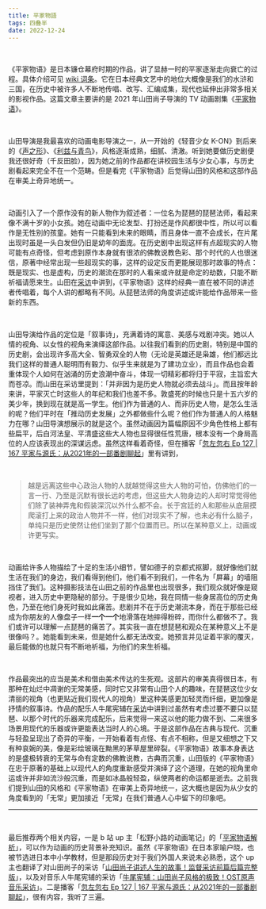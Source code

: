 ```yaml
---
title: 平家物語
tags: 四叠半
date: 2022-12-24
---
```




<br/>

《平家物语》是日本镰仓幕府时期的作品，讲了显赫一时的平家逐渐走向衰亡的过程。具体介绍可见 [wiki 词条](https://zh.m.wikipedia.org/zh-hans/%E5%B9%B3%E5%AE%B6%E7%89%A9%E8%AF%AD)。它在日本经典文艺中的地位大概像是我们的水浒和三国，在历史中被许多人不断地传唱、改写、汇编成集，现代也延伸出非常多相关的影视作品。这篇文章主要讲的是 2021 年山田尚子导演的 TV 动画剧集《[平家物语](https://bangumi.tv/subject/348335)》。

<br/>

山田导演是我最喜欢的动画电影导演之一，从一开始的《轻音少女 K-ON》到后来的《[声之形](https://tianxianzi.me/2022/12/10/the_shape_of_voice/)》、《[利兹与青鸟](https://tianxianzi.me/2022/12/10/liz_and_the_blue_bird/)》，风格逐渐成熟，细腻、清澈。听到她要做历史剧便我还很好奇（千反田脸），因为她之前的作品都在讲校园生活与少女心事，与历史剧看起来完全不在一个范畴。但是看完《平家物语》后觉得山田的风格和这部作品在审美上奇异地统一。

<br/>

动画引入了一个原作没有的新人物作为叙述者：一位名为琵琶的琵琶法师，看起来像不满十岁的小女孩。她在动画中无论发型、打扮还是作风都很中性，所以可以看作是无性别的孩童。她有一只能看到未来的眼睛，而且身体一直不会成长，在片尾出现时虽是一头白发但仍旧是幼年的面庞。在历史剧中出现这样有点超现实的人物可能有点奇怪，但考虑到原作本身就有很浓的佛教说教色彩、那个时代的人也很迷信，原著中经常出现一些超现实的事，这样的设定反而更能展现那时故事的特点：既是现实、也是虚构，历史的潮流在那时的人看来或许就是命定的劫数，只能不断祈福请愿来生。山田在[采访](https://www.bilibili.com/video/BV1gL41177KU/?vd_source=cadebb52993d8ab2c0f257a19ba080e8)中讲到，《平家物语》这样的经典一直在被不同的讲述者传唱着，每个人讲的都略有不同。从琵琶法师的角度讲述或许能给作品带来一些新的东西。

<br/>

山田导演给作品的定位是「叙事诗」，充满着诗的寓意、美感与戏剧冲突。她以人情的视角、以女性的视角来演绎这部作品。以往我们看到的历史剧，特别是中国的历史剧，会出现许多高大全、智勇双全的人物（无论是英雄还是枭雄，他们都远比我们这样的普通人聪明而有毅力、似乎生来就是为了建功立业），而且作品也会着重体现个人如何在汹涌的历史浪潮中奋斗，体现一切精彩都将归于平寂，主旨宏大而苍凉。而山田在采访里提到：「并非因为是历史人物就必须去战斗」。而且按年龄来讲，平家灭亡时这些人的年纪和我们也差不多。敦盛死的时候也只是十五六岁的美少年，换到现在就是高一学生。他们作为普通的人、而非历史人物，是怎么生活的呢？他们平时在「推动历史发展」之外都做些什么呢？他们作为普通人的人格魅力在哪？山田导演想展示的就是这个。虽然动画因为篇幅原因不少角色性格上都有些扁平，后白河法皇、平清盛这些大人物也显得很任性荒唐，根本没有一个身局高位的人应该表现出的深谋远虑。虽然这样看着奇怪，但在播客「[忽左忽右 Ep 127 | 167 平家与源氏：从2021年的一部番剧聊起](https://podcasts.apple.com/mg/podcast/167-%E5%B9%B3%E5%AE%B6%E4%B8%8E%E6%BA%90%E6%B0%8F-%E4%BB%8E2021%E5%B9%B4%E7%9A%84%E4%B8%80%E9%83%A8%E7%95%AA%E5%89%A7%E8%81%8A%E8%B5%B7/id1493503146?i=1000546788013&l=fr)」里有讲到，

<br/>

> 越是远离这些中心政治人物的人就越觉得这些大人物的可怕，仿佛他们的一言一行、乃至是沉默有很长远的考虑，但这些大人物身边的人却时常觉得他们除了装神弄鬼和假装深沉以外什么都不会。长于宫廷的人和那些从底层摸爬滚打上来的政治人物并不一样，他们对现实不了解，也未必有什么脑子，单纯只是历史使然让他们坐到了那个位置而已。所以在某种意义上，动画或许更写实。

<br/>

动画给许多人物描绘了十足的生活小细节，譬如德子的京都式抠脚，就好像他们就生活在我们的身边，我们看得到他们，他们看不到我们，一件名为「屏幕」的墙阻挡住了我们。这种摄影技法在山田之前的作品里也出现很多，我们观众就好像是窥视者，进入历史中更隐秘的部分。于是很少见地，我在同情一些身居高位的历史角色，乃至在他们身死时我如此痛苦。悲剧并不在于历史潮流本身，而在于那些已经成为你朋友的人像盘子一样**一个一个**地滑落在地摔得粉碎，而你什么都做不了。我们或许可以理解一点琵琶的痛苦了。其实我一直在想琵琶和观众在某种意义上不是很像吗？。她能看到未来，但是她什么都无法改变。她预言并见证着平家的覆灭，最后能做的也就只有不断地祈福，为他们的来生祈福。

<br/>

作品最突出的应当是美术和借由美术传达的生死观。这部片的审美真得很日本，有那种在灿烂中凋谢的无常美感，同时它又非常有山田个人的趣味，在琵琶这位少女清丽的视角（也更贴近我们现代人的视角）里这种美感更加轻灵而纤细，更加像是抒情的叙事诗。作品的配乐人牛尾宪辅在[采访](https://www.bilibili.com/video/BV1d34y1z76T/)中讲到过虽然有考虑过要不要只以琵琶、以那个时代的乐器来完成配乐，后来觉得一来这以他的能力做不到、二来很多场景用现代的乐器或许更能表达当时人的心境。于是这部作品在古典与现代、沉重与轻盈呈现出了奇异的平衡，一开始看着有点怪、有点不相称，但是又细想之下又有种哀婉的美，像是彩绘玻璃在黝黑的茅草屋里碎裂。《平家物语》故事本身表达的是盛极转衰的无常与命有定数的佛教说教，古典而沉重，山田版的《平家物语》在忠于原著的基础上以现代人的角度重新感受并演绎了这个道理，在她的视角里命运或许并非如流沙般沉重，而是如冰晶般轻盈，纵使两者的命运都是逝去。之前我们提到山田的风格和《平家物语》在审美上奇异地统一，这大概也是因为从少女的角度看到的「无常」更加接近「无常」在我们普通人心中留下的印象吧。



---

<br/>

最后推荐两个相关内容，一是 b 站 up 主「松野小路的动画笔记」的「[平家物语解析](https://space.bilibili.com/17512353/channel/)」，可以作为动画的历史背景补充知识。虽然《平家物语》在日本家喻户晓，也被节选进日本中小学教材，但是那段历史对于我们外国人来说未必熟悉，这个 up 主也翻译了对山田尚子的采访「[山田尚子讲述人生的故事！监督采访前篇后篇完整版](https://www.bilibili.com/video/BV1gL41177KU/)」，以及对音乐人牛尾宪辅的采访「[牛尾宪辅：山田尚子风格的极致！OST原声音乐采访](https://www.bilibili.com/video/BV1d34y1z76T/)」。二是播客「[忽左忽右 Ep 127 | 167 平家与源氏：从2021年的一部番剧聊起](https://podcasts.apple.com/mg/podcast/167-%E5%B9%B3%E5%AE%B6%E4%B8%8E%E6%BA%90%E6%B0%8F-%E4%BB%8E2021%E5%B9%B4%E7%9A%84%E4%B8%80%E9%83%A8%E7%95%AA%E5%89%A7%E8%81%8A%E8%B5%B7/id1493503146?i=1000546788013&l=fr)」，很有内容，我听了三遍。

<br/>